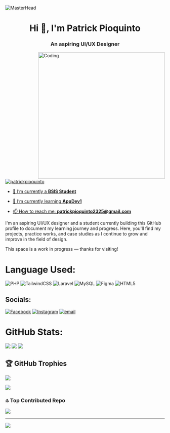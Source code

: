 ![MasterHead](https://images.ctfassets.net/ry6adbgbrq11/6ZH9fXqM3BpvACPxKrgkZ0/a33cc51b5fed93a7b115cd02a37c3732/gif_1_03_x3_grey.gif)
<h1 align="center">Hi 👋, I'm   Patrick Pioquinto</h1>
<h3 align="center">An aspiring UI/UX Designer</h3>
<img align="right" alt="Coding" width="400" src="https://media2.giphy.com/media/v1.Y2lkPTc5MGI3NjExMGZhdnFoNmlob3Awd2UxOG5pMW4xaW9nNTBjZmN5NzFtMmx1ZmxieiZlcD12MV9pbnRlcm5hbF9naWZfYnlfaWQmY3Q9Zw/qgQUggAC3Pfv687qPC/giphy.gif">

<p align="left"> <a href="https://www.instagram.com/_ptrckpqnt/" target="blank"><img src="https://img.shields.io/twitter/follow/_ptrckpqnt?logo=twitter&style=for-the-badge" alt="patrickpioquinto"  </p>

- 🔭 I’m currently a **BSIS Student**

- 🌱 I’m currently learning **AppDev1**

- 📫 How to reach me: **patrickpioquinto2325@gmail.com**

I'm an aspiring UI/UX designer and a student currently building this GitHub profile to document my learning journey and progress. Here, you'll find my projects, practice works, and case studies as I continue to grow and improve in the field of design.

This space is a work in progress — thanks for visiting!

# Language Used:
![PHP](https://img.shields.io/badge/php-%23777BB4.svg?style=for-the-badge&logo=php&logoColor=white) ![TailwindCSS](https://img.shields.io/badge/tailwindcss-%2338B2AC.svg?style=for-the-badge&logo=tailwind-css&logoColor=white) ![Laravel](https://img.shields.io/badge/laravel-%23FF2D20.svg?style=for-the-badge&logo=laravel&logoColor=white) ![MySQL](https://img.shields.io/badge/mysql-4479A1.svg?style=for-the-badge&logo=mysql&logoColor=white) ![Figma](https://img.shields.io/badge/figma-%23F24E1E.svg?style=for-the-badge&logo=figma&logoColor=white) ![HTML5](https://img.shields.io/badge/html5-%23E34F26.svg?style=for-the-badge&logo=html5&logoColor=white)

## Socials:
[![Facebook](https://img.shields.io/badge/Facebook-%231877F2.svg?logo=Facebook&logoColor=white)](https://facebook.com/patrickpioquinto23) [![Instagram](https://img.shields.io/badge/Instagram-%23E4405F.svg?logo=Instagram&logoColor=white)](https://instagram.com/_ptrckpqnt) [![email](https://img.shields.io/badge/Email-D14836?logo=gmail&logoColor=white)](mailto:patrickpioquinto2325@gmail.com) 
# GitHub Stats:
![](https://github-readme-stats.vercel.app/api?username=patrickpioquinto&theme=one_dark_pro&hide_border=false&include_all_commits=true&count_private=false)
![](https://nirzak-streak-stats.vercel.app/?user=patrickpioquinto&theme=one_dark_pro&hide_border=false)
![](https://github-readme-stats.vercel.app/api/top-langs/?username=patrickpioquinto&theme=one_dark_pro&hide_border=false&include_all_commits=true&count_private=false&layout=compact)

## 🏆 GitHub Trophies
![](https://github-profile-trophy.vercel.app/?username=patrickpioquinto&theme=blue_navy&no-frame=false&no-bg=false&margin-w=4)

![](https://quotes-github-readme.vercel.app/api?type=horizontal&theme=radical)

### 🔝 Top Contributed Repo
![](https://github-contributor-stats.vercel.app/api?username=patrickpioquinto&limit=5&theme=dark&combine_all_yearly_contributions=true)

---
[![](https://visitcount.itsvg.in/api?id=patrickpioquinto&icon=0&color=0)](https://visitcount.itsvg.in)

<!-- Proudly created with GPRM ( https://gprm.itsvg.in ) -->




